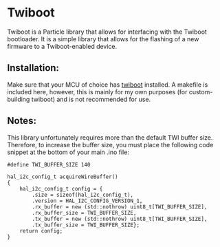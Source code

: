 # Twiboot

Twiboot is a Particle library that allows for interfacing with the Twiboot bootloader.
It is a simple library that allows for the flashing of a new firmware to a Twiboot-enabled device.

## Installation:

Make sure that your MCU of choice has [twiboot](github.com/orempel/twiboot) installed. A makefile
is included here, however, this is mainly for my own purposes (for custom-building twiboot) and is not
recommended for use.

## Notes:

This library unfortunately requires more than the default TWI buffer size. Therefore,
to increase the buffer size, you must place the following code snippet at the bottom of your main .ino file:

```
#define TWI_BUFFER_SIZE 140

hal_i2c_config_t acquireWireBuffer()
{
    hal_i2c_config_t config = {
        .size = sizeof(hal_i2c_config_t),
        .version = HAL_I2C_CONFIG_VERSION_1,
        .rx_buffer = new (std::nothrow) uint8_t[TWI_BUFFER_SIZE],
        .rx_buffer_size = TWI_BUFFER_SIZE,
        .tx_buffer = new (std::nothrow) uint8_t[TWI_BUFFER_SIZE],
        .tx_buffer_size = TWI_BUFFER_SIZE};
    return config;
}
```
